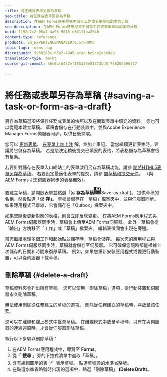 ```yaml
---
title: 將任務或表單另存為草稿
seo-title: 將任務或表單另存為草稿
description: 在AEM Forms應用程式中儲存工作或表單草稿副本的步驟
seo-description: 在AEM Forms應用程式中儲存工作或表單草稿副本的步驟
uuid: 1192d2c2-05a4-4a96-9015-e56111aa2646
content-type: reference
products: SG_EXPERIENCEMANAGER/6.5/FORMS
topic-tags: forms-app
discoiquuid: 9950288c-b5a2-4945-afad-be9ce2abc8e9
translation-type: tm+mt
source-git-commit: 56c6cfd437ef185336e81373bd5f758205b96317

---
```



# 將任務或表單另存為草稿 {#saving-a-task-or-form-as-a-draft}

另存為草稿選項將保存任務或表單的快照以及在關聯表單中填充的資料。 您也可以從範本建立草稿。 草稿會儲存在行動裝置中，並與Adobe Experience Manager Forms伺服器同步，以供日後擷取。

您可以 [更新表單](/help/forms/using/working-with-form.md)、 [在表單上加上注](/help/forms/using/add-attachments.md) 解，並加上筆記。 當您繼續更新表格時，建議將它儲存為草稿。 若是您決定稍後提交已填妥的表格，將表格儲存為草稿會很有幫助。

若要針對儲存在表單入口網站上的表單啟用另存為草稿功能，請參 [閱將HTML5表單另存為草稿](/help/forms/using/saving-html5-form-draft.md)。
若要設定最適化表單的提交，請參 [閱草稿和提交元件](/help/forms/using/draft-submission-component.md)。 （與AEM Forms JEE伺服器同步的表格無效）。

要建立草稿，請開啟表單並點選「另 **存為草稿**![」(Save as Draft](assets/save-as-draft.png)Save-as-draft)。 提供草稿的名稱，然後點選「儲 **存」**。 草稿會儲存在「草稿」檔案夾中，並與伺服器同步。 如果應用程式已離線，它會儲存在「Outbox」檔案夾中。

如果您隨後更新對應的表格，則會立即反映變更。 在將AEM Forms應用程式與AEM Forms伺服器同步時，草稿會上傳至AEM Forms伺服器。 此外，草稿會從「輸出」方塊移至「工作」或「草稿」檔案夾。 編輯表徵圖會出現在旁邊。

當您繼續處理多個工作和起始點並儲存時，草稿會儲存。 每次您的應用程式與AEM Forms伺服器同步時，草稿就會儲存至伺服器。 它可確保您隨時都能根據上次儲存的日期和時間來復原草稿。 例如，如果您重新安裝應用程式或變更行動裝置，可以從伺服器下載草稿。

## 刪除草稿 {#delete-a-draft}

草稿資料夾會列出所有草稿。 您可以使用「刪除草稿」選項，從行動裝置和伺服器永久刪除草稿。

無法使用刪除從任務建立的草稿的選項。 刪除從任務建立的草稿時，將放棄該任務。

您可以在離線和線上模式中捨棄草稿。 在離線模式中放棄草稿時，只有在與伺服器的連線還原時，才會從伺服器刪除草稿。

執行以下步驟以刪除草稿：

1. 在AEM Forms應用程式中，導覽至 **Forms。**
1. 從「 **搜尋** 」旁的下拉式清單中選取「草稿」。
1. 含有編輯圖示的表 ![單edit-draft-app](assets/edit-draft-app.png) 表示草稿。 點選草稿旁的水準省略號。
1. 在點選水準省略號時出現的選項中，點選「刪除草稿」 **(Delete Draft**)。
